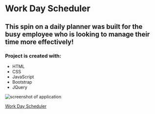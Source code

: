 # Work Day Scheduler

## This spin on a daily planner was built for the busy employee who is looking to manage their time more effectively!

### Project is created with:
- HTML
- CSS
- JavaScript
- Bootstrap
- JQuery

![screenshot of application](./assets/images/Scheduler-Screenshot.png)

[Work Day Scheduler](https://dennisdown.github.io/scheduler/)
